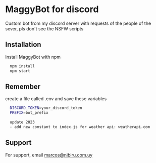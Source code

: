 
# MaggyBot for discord

Custom bot from my discord server with requests of the people of the sever, pls don't see the NSFW scripts 


## Installation

Install MaggyBot with npm

```bash
  npm install 
  npm start
```

## Remember

create a file called .env and save these variables

```bash
  DISCORD_TOKEN=your_discord_token
  PREFIX=bot_prefix
  
  update 2023
  - add new constant to index.js for weather api: weatherapi.com
```

## Support

For support, email marcos@nibiru.com.uy
